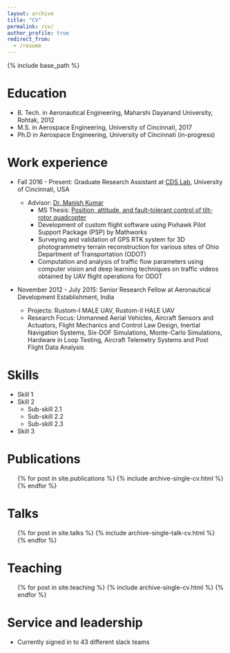 ```yaml
---
layout: archive
title: "CV"
permalink: /cv/
author_profile: true
redirect_from:
  - /resume
---
```


{% include base_path %}

Education
======
* B. Tech. in Aeronautical Engineering, Maharshi Dayanand University, Rohtak, 2012
* M.S. in Aerospace Engineering, University of Cincinnati, 2017
* Ph.D in Aerospace Engineering, University of Cincinnati (in-progress)

Work experience
======
* Fall 2016 - Present: Graduate Research Assistant at [CDS Lab](https://ceas.uc.edu/research/centers-labs/cooperative-distributed-systems-lab.html), University of Cincinnati, USA
  * Advisor: [Dr. Manish Kumar](https://researchdirectory.uc.edu/p/kumarmu)
    * MS Thesis: [Position, attitude, and fault-tolerant control of tilt-rotor quadcopter](https://etd.ohiolink.edu/pg_10?::NO:10:P10_ETD_SUBID:149215)
    * Development of custom flight software using Pixhawk Pilot Support Package (PSP) by Mathworks
    * Surveying and validation of GPS RTK system for 3D photogrammetry terrain reconstruction for various sites of Ohio Department of Transportation (ODOT)
    * Computation and analysis of traffic flow parameters using computer vision and deep learning techniques on traffic videos obtained by UAV flight operations for ODOT


* November 2012 - July 2015: Senior Research Fellow at Aeronautical Development Establishment, India
  * Projects: Rustom-I MALE UAV, Rustom-II HALE UAV
  * Research Focus: Unmanned Aerial Vehicles, Aircraft Sensors and Actuators, Flight Mechanics and Control Law Design, Inertial Navigation Systems, Six-DOF Simulations, Monte-Carlo Simulations, Hardware in Loop Testing, Aircraft Telemetry Systems and Post Flight Data Analysis

Skills
======
* Skill 1
* Skill 2
  * Sub-skill 2.1
  * Sub-skill 2.2
  * Sub-skill 2.3
* Skill 3

Publications
======
  <ul>{% for post in site.publications %}
    {% include archive-single-cv.html %}
  {% endfor %}</ul>
  
Talks
======
  <ul>{% for post in site.talks %}
    {% include archive-single-talk-cv.html %}
  {% endfor %}</ul>
  
Teaching
======
  <ul>{% for post in site.teaching %}
    {% include archive-single-cv.html %}
  {% endfor %}</ul>
  
Service and leadership
======
* Currently signed in to 43 different slack teams
